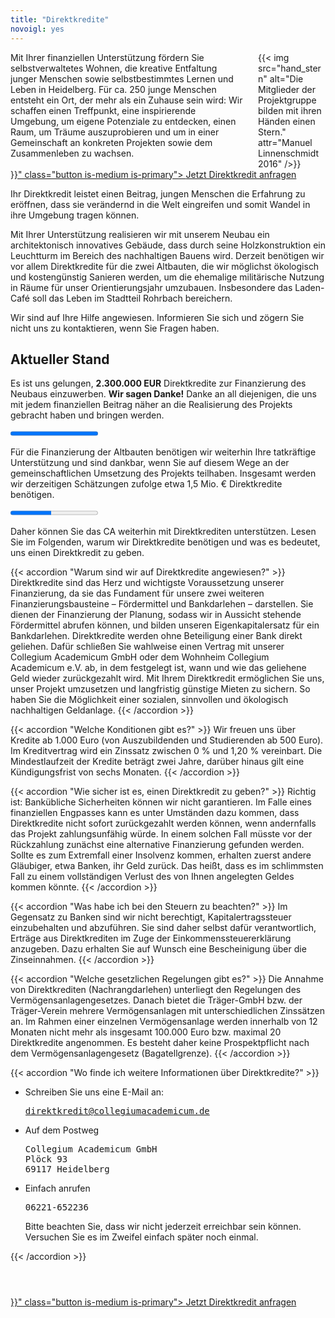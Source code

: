 ```yaml
---
title: "Direktkredite"
novoigl: yes
---
```


<div class="columns">
  <div class="column">
  Mit Ihrer finanziellen Unterstützung fördern Sie selbstverwaltetes Wohnen, die kreative Entfaltung junger Menschen sowie selbstbestimmtes Lernen und Leben in Heidelberg. Für ca. 250 junge Menschen entsteht ein Ort, der mehr als ein Zuhause sein wird: Wir schaffen einen Treffpunkt, eine inspirierende Umgebung, um eigene Potenziale zu entdecken, einen Raum, um Träume auszuprobieren und um in einer Gemeinschaft an konkreten Projekten sowie dem Zusammenleben zu wachsen.
  </div>
  <div class="column">
    {{< img src="hand_stern" alt="Die Mitglieder der Projektgruppe bilden mit ihren Händen einen Stern." attr="Manuel Linnenschmidt 2016" />}}
  </div>
</div>

<div class="buttons is-centered">
    <a href="{{< relref "/pages/unterstuetzen/direktkredit-geben" >}}" class="button is-medium is-primary">
        <span class="icon">
            <i class="icon-heart"></i>
        </span>
        <span>Jetzt Direktkredit anfragen</span>
    </a>
</div>

Ihr Direktkredit leistet einen Beitrag, jungen Menschen die Erfahrung zu eröffnen, dass sie verändernd in die Welt eingreifen und somit Wandel in ihre Umgebung tragen können.

Mit Ihrer Unterstützung realisieren wir mit unserem Neubau ein architektonisch innovatives Gebäude, dass durch seine Holzkonstruktion ein Leuchtturm im Bereich des nachhaltigen Bauens wird. Derzeit benötigen wir vor allem Direktkredite für die zwei Altbauten, die wir möglichst ökologisch und kostengünstig Sanieren werden, um die  ehemalige militärische Nutzung in Räume für unser Orientierungsjahr umzubauen. Insbesondere das Laden-Café soll das Leben im Stadtteil Rohrbach bereichern.

Wir sind auf Ihre Hilfe angewiesen. Informieren Sie sich und zögern Sie nicht uns zu kontaktieren, wenn Sie Fragen haben.

## Aktueller Stand

Es ist uns gelungen, **2.300.000 EUR** Direktkredite
zur Finanzierung des Neubaus einzuwerben. **Wir sagen Danke!** Danke an all
diejenigen, die uns mit jedem finanziellen Beitrag näher an die Realisierung des
Projekts gebracht haben und bringen werden.

<progress class="progress is-large is-primary" value="2300" max="2300"></progress>

Für die Finanzierung der Altbauten benötigen wir weiterhin Ihre tatkräftige Unterstützung und sind dankbar, wenn Sie auf diesem Wege an der gemeinschaftlichen Umsetzung des Projekts teilhaben. Insgesamt werden wir derzeitigen Schätzungen zufolge etwa 1,5 Mio. € Direktkredite benötigen.

<progress class="progress is-large is-primary" value="701" max="1500"></progress>

Daher können Sie das CA weiterhin mit Direktkrediten unterstützen. Lesen Sie im Folgenden, warum wir Direktkredite benötigen und was es bedeutet, uns einen Direktkredit zu geben.

{{< accordion "Warum sind wir auf Direktkredite angewiesen?" >}}
Direktkredite sind das Herz und wichtigste Voraussetzung unserer Finanzierung, da sie das Fundament für unsere zwei weiteren Finanzierungsbausteine – Fördermittel und Bankdarlehen – darstellen. Sie dienen der Finanzierung der Planung, sodass wir in Aussicht stehende Fördermittel abrufen können, und bilden unseren Eigenkapitalersatz für ein Bankdarlehen. Direktkredite werden ohne Beteiligung einer Bank direkt geliehen. Dafür schließen Sie wahlweise einen Vertrag mit unserer Collegium Academicum GmbH oder dem Wohnheim Collegium Academicum e.V. ab, in dem festgelegt ist, wann und wie das geliehene Geld wieder zurückgezahlt wird. Mit Ihrem Direktkredit ermöglichen Sie uns, unser Projekt umzusetzen und langfristig günstige Mieten zu sichern.
So haben Sie die Möglichkeit einer sozialen, sinnvollen und ökologisch nachhaltigen Geldanlage.
{{< /accordion >}}

{{< accordion "Welche Konditionen gibt es?" >}}
Wir freuen uns über Kredite ab 1.000 Euro (von Auszubildenden und Studierenden ab 500 Euro). Im Kreditvertrag wird ein Zinssatz zwischen 0 % und 1,20 % vereinbart. Die Mindestlaufzeit der Kredite beträgt zwei Jahre, darüber hinaus gilt eine Kündigungsfrist von sechs Monaten.
{{< /accordion >}}

{{< accordion "Wie sicher ist es, einen Direktkredit zu geben?" >}}
Richtig ist: Bankübliche Sicherheiten können wir nicht garantieren. Im Falle eines finanziellen Engpasses kann es unter Umständen dazu kommen, dass Direktkredite nicht sofort zurückgezahlt werden können, wenn andernfalls das Projekt zahlungsunfähig würde. In einem solchen Fall müsste vor der Rückzahlung zunächst eine alternative Finanzierung gefunden werden. Sollte es zum Extremfall einer Insolvenz kommen, erhalten zuerst andere Gläubiger, etwa Banken, ihr Geld zurück. Das heißt, dass es im schlimmsten Fall zu einem vollständigen Verlust des von Ihnen angelegten Geldes kommen könnte.
{{< /accordion >}}

{{< accordion "Was habe ich bei den Steuern zu beachten?" >}}
Im Gegensatz zu Banken sind wir nicht berechtigt, Kapitalertragssteuer einzubehalten und abzuführen. Sie sind daher selbst dafür verantwortlich, Erträge aus Direktkrediten im Zuge der Einkommenssteuererklärung anzugeben. Dazu erhalten Sie auf Wunsch eine Bescheinigung über die Zinseinnahmen.
{{< /accordion >}}

{{< accordion "Welche gesetzlichen Regelungen gibt es?" >}}
Die Annahme von Direktkrediten (Nachrangdarlehen) unterliegt den Regelungen des Vermögensanlagengesetzes. Danach bietet die Träger-GmbH bzw. der Träger-Verein mehrere Vermögensanlagen mit unterschiedlichen Zinssätzen an. Im Rahmen einer einzelnen Vermögensanlage werden innerhalb von 12 Monaten nicht mehr als insgesamt 100.000 Euro bzw. maximal 20 Direktkredite angenommen. Es besteht daher keine Prospektpflicht nach dem Vermögensanlagengesetz (Bagatellgrenze).
{{< /accordion >}}

{{< accordion "Wo finde ich weitere Informationen über Direktkredite?" >}}
<ul>
  <li>Schreiben Sie uns eine E-Mail an:
    <pre><a href="mailto:direktkredit@collegiumacademicum.de">direktkredit@collegiumacademicum.de</a></pre>
  </li>
  <li>Auf dem Postweg
    <pre>Collegium Academicum GmbH
Plöck 93
69117 Heidelberg</pre>
  </li>
  <li>Einfach anrufen
    <pre>06221-652236</pre>
    <p>Bitte beachten Sie, dass wir nicht jederzeit erreichbar sein können. Versuchen Sie es im Zweifel einfach später noch einmal.</p>
  </li>
</ul>
{{< /accordion >}}

<div class="buttons is-centered" style="margin-top:4em;">
    <a href="{{< relref "/pages/unterstuetzen/direktkredit-geben" >}}" class="button is-medium is-primary">
        <span class="icon">
            <i class="icon-heart"></i>
        </span>
        <span>Jetzt Direktkredit anfragen</span>
    </a>
</div>
